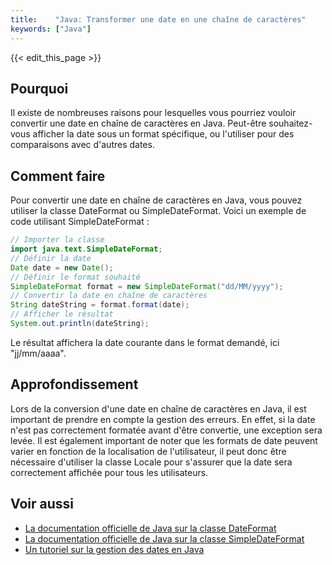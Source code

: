 ```yaml
---
title:    "Java: Transformer une date en une chaîne de caractères"
keywords: ["Java"]
---
```


{{< edit_this_page >}}

## Pourquoi

Il existe de nombreuses raisons pour lesquelles vous pourriez vouloir convertir une date en chaîne de caractères en Java. Peut-être souhaitez-vous afficher la date sous un format spécifique, ou l'utiliser pour des comparaisons avec d'autres dates.

## Comment faire

Pour convertir une date en chaîne de caractères en Java, vous pouvez utiliser la classe DateFormat ou SimpleDateFormat. Voici un exemple de code utilisant SimpleDateFormat :

```Java
// Importer la classe
import java.text.SimpleDateFormat;
// Définir la date
Date date = new Date();
// Définir le format souhaité
SimpleDateFormat format = new SimpleDateFormat("dd/MM/yyyy");
// Convertir la date en chaîne de caractères
String dateString = format.format(date);
// Afficher le résultat
System.out.println(dateString);
```

Le résultat affichera la date courante dans le format demandé, ici "jj/mm/aaaa".

## Approfondissement

Lors de la conversion d'une date en chaîne de caractères en Java, il est important de prendre en compte la gestion des erreurs. En effet, si la date n'est pas correctement formatée avant d'être convertie, une exception sera levée. Il est également important de noter que les formats de date peuvent varier en fonction de la localisation de l'utilisateur, il peut donc être nécessaire d'utiliser la classe Locale pour s'assurer que la date sera correctement affichée pour tous les utilisateurs.

## Voir aussi

- [La documentation officielle de Java sur la classe DateFormat](https://docs.oracle.com/javase/7/docs/api/java/text/DateFormat.html)
- [La documentation officielle de Java sur la classe SimpleDateFormat](https://docs.oracle.com/javase/7/docs/api/java/text/SimpleDateFormat.html)
- [Un tutoriel sur la gestion des dates en Java](https://www.tutorialspoint.com/java/java_date_time.htm)